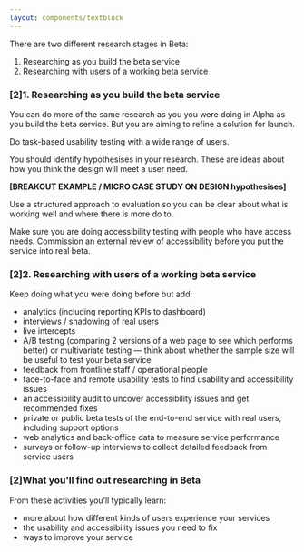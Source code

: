 ```yaml
---
layout: components/textblock
---
```


There are two different research stages in Beta:
1. Researching as you build the beta service
2. Researching with users of a working beta service

### [2]1. Researching as you build the beta service

You can do more of the same research as you you were doing in Alpha as you build the beta service. But you are aiming to refine a solution for launch.

Do task-based usability testing with a wide range of users.

You should identify hypothesises in your research. These are ideas about how you think the design will meet a user need.

**[BREAKOUT EXAMPLE / MICRO CASE STUDY ON DESIGN hypothesises]**

Use a structured approach to evaluation so you can be clear about what is working well and where there is more do to.

Make sure you are doing accessibility testing with people who have access needs. Commission an external review of accessibility before you put the service into real beta.

### [2]2. Researching with users of a working beta service

Keep doing what you were doing before but add:
- analytics (including reporting KPIs to dashboard)
- interviews / shadowing of real users
- live intercepts
- A/B testing (comparing 2 versions of a web page to see which performs better) or multivariate testing — think about whether the sample size will be useful to test your beta service
- feedback from frontline staff / operational people
- face-to-face and remote usability tests to find usability and accessibility issues
- an accessibility audit to uncover accessibility issues and get recommended fixes
- private or public beta tests of the end-to-end service with real users, including support options
- web analytics and back-office data to measure service performance
- surveys or follow-up interviews to collect detailed feedback from service users

### [2]What you'll find out researching in Beta

From these activities you’ll typically learn:
- more about how different kinds of users experience your services
- the usability and accessibility issues you need to fix
- ways to improve your service
